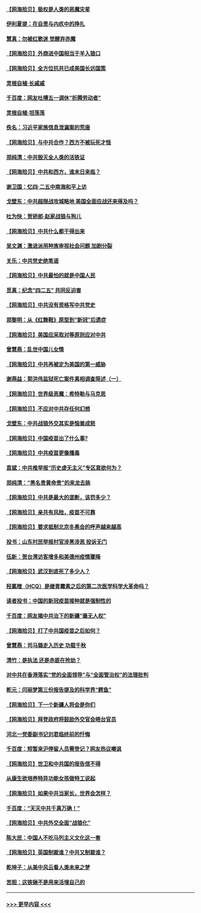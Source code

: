 #### [【网海拾贝】极权是人类的恶魔灾星](../pages/nsc993/n12910697.md?t=04282102) 
#### [伊利夏提：在自责与内疚中的挣扎](../pages/nsc993/n12910493.md?t=04282102) 
#### [慧真：勿被红歌迷 觉醒弃赤魔](../pages/nsc993/n12910485.md?t=04282102) 
#### [【网海拾贝】外商进中国相当于羊入狼口](../pages/nsc993/n12908274.md?t=04282102) 
#### [【网海拾贝】全方位抗共已成美国长远国策](../pages/nsc993/n12906878.md?t=04282102) 
#### [灵根自植‧长戚戚](../pages/nsc993/n12905585.md?t=04282102) 
#### [千百度：网友吐槽五一调休“折腾劳动者”](../pages/nsc993/n12905934.md?t=04282102) 
#### [灵根自植‧坦荡荡](../pages/nsc993/n12905562.md?t=04282102) 
#### [佚名：习近平家族信息泄漏案的荒唐](../pages/nsc993/n12904705.md?t=04282102) 
#### [【网海拾贝】与中共合作？西方不被玩死才怪](../pages/nsc993/n12903873.md?t=04282102) 
#### [郑纯清：中共毁灭全人类的活铁证](../pages/nsc993/n12903785.md?t=04282102) 
#### [【网海拾贝】中共和西方，谁末日来临？](../pages/nsc993/n12903482.md?t=04282102) 
#### [谢卫国：忆四‧二五中南海和平上访](../pages/nsc993/n12902192.md?t=04282102) 
#### [戈壁东：中共超限战攻城略地 美国全面应战还来得及吗？](../pages/nsc993/n12902297.md?t=04282102) 
#### [吐为快：贺骄郎‧赵家战狼与狗儿](../pages/nsc993/n12902280.md?t=04282102) 
#### [【网海拾贝】中共什么都干得出来](../pages/nsc993/n12897500.md?t=04282102) 
#### [吴文渊：激进派用种族审视社会问题 加剧分裂](../pages/nsc993/n12893881.md?t=04282102) 
#### [关乐：中共党史绝笔谣](../pages/nsc993/n12897270.md?t=04282102) 
#### [【网海拾贝】中共最怕的就是中国人民](../pages/nsc993/n12894705.md?t=04282102) 
#### [觅真：纪念“四二五” 共同反迫害](../pages/nsc993/n12894553.md?t=04282102) 
#### [【网海拾贝】中共没有资格写中共党史](../pages/nsc993/n12892231.md?t=04282102) 
#### [郑黎明：从《红舞鞋》原型到“新冠”后遗症](../pages/nsc993/n12890469.md?t=04282102) 
#### [【网海拾贝】美国应采取对等原则应对中共](../pages/nsc993/n12889176.md?t=04282102) 
#### [曾慧燕：乱世中国儿女情](../pages/nsc993/n12887931.md?t=04282102) 
#### [【网海拾贝】中共再被定为美国的第一威胁](../pages/nsc993/n12887580.md?t=04282102) 
#### [谢燕益：郭洪伟监狱死亡案件真相调查简述（一）](../pages/nsc993/n12885648.md?t=04282102) 
#### [【网海拾贝】世界级恶魔：希特勒与马克思](../pages/nsc993/n12884062.md?t=04282102) 
#### [【网海拾贝】不应对中共存任何幻想](../pages/nsc993/n12881460.md?t=04282102) 
#### [戈壁东：中共战狼外交其实是恼羞成怒](../pages/nsc993/n12880392.md?t=04282102) 
#### [【网海拾贝】中国疫苗出了什么事?](../pages/nsc993/n12879124.md?t=04282102) 
#### [【网海拾贝】中共疫苗更像播毒](../pages/nsc993/n12876631.md?t=04282102) 
#### [袁斌：中共推举报“历史虚无主义”专区意欲何为？](../pages/nsc993/n12876530.md?t=04282102) 
#### [郑纯清：“黑名贵黄命贵”的来龙去脉](../pages/nsc993/n12875589.md?t=04282102) 
#### [【网海拾贝】中共是最大的垄断，该罚多少？](../pages/nsc993/n12874006.md?t=04282102) 
#### [【网海拾贝】亲共有风险，疫苗不可靠](../pages/nsc993/n12872224.md?t=04282102) 
#### [【网海拾贝】要求抵制北京冬奥会的呼声越来越高](../pages/nsc993/n12868962.md?t=04282102) 
#### [投书：山东村民举报村官涉黑涉恶 投诉无门](../pages/nsc993/n12869726.md?t=04282102) 
#### [伍新：贺台湾访客增多和美德州疫情骤降](../pages/nsc993/n12865651.md?t=04282102) 
#### [【网海拾贝】武汉到底死了多少人？](../pages/nsc993/n12863707.md?t=04282102) 
#### [羟氯喹（HCQ）是继青霉素之后的第二次医学科学大革命吗？](../pages/nsc993/n12638564.md?t=04282102) 
#### [读者投书：中国的新冠疫苗接种就是强制性的](../pages/nsc993/n12859932.md?t=04282102) 
#### [千百度：网友揭中共治下的新疆“毫无人权”](../pages/nsc993/n12858385.md?t=04282102) 
#### [【网海拾贝】打了中共国疫苗之后如何？](../pages/nsc993/n12857866.md?t=04282102) 
#### [曾慧燕：司马璐走入历史 功载千秋](../pages/nsc993/n12856996.md?t=04282102) 
#### [清竹：是执法 还是赤匪在抢劫？](../pages/nsc993/n12856952.md?t=04282102) 
#### [对中共在香港落实“党的全面领导”与“全面管治权”的法理批判](../pages/nsc993/n12856929.md?t=04282102) 
#### [乾元：闫丽梦第三份报告提及的科学界“鳄鱼”](../pages/nsc993/n12855985.md?t=04282102) 
#### [【网海拾贝】下一个新疆人将会是你们](../pages/nsc993/n12855864.md?t=04282102) 
#### [【网海拾贝】拜登政府将鼓励外交官会晤台官员](../pages/nsc993/n12853615.md?t=04282102) 
#### [河北一党委副书记刘君临终前的忏悔](../pages/nsc993/n12849420.md?t=04282102) 
#### [千百度：短暂来沪停留人员需登记？网友热议嘲讽](../pages/nsc993/n12853497.md?t=04282102) 
#### [【网海拾贝】世卫和中共国的报告信不得](../pages/nsc993/n12850902.md?t=04282102) 
#### [从康生欲培养特异功能女孩做特工说起](../pages/nsc993/n12849289.md?t=04282102) 
#### [【网海拾贝】如果中共当家长，世界会怎样？](../pages/nsc993/n12848436.md?t=04282102) 
#### [千百度：“天灭中共千真万确！”](../pages/nsc993/n12845659.md?t=04282102) 
#### [【网海拾贝】中共外交全面“战狼化”](../pages/nsc993/n12845607.md?t=04282102) 
#### [陈大民：中国人不吃马列主义文化这一套](../pages/nsc993/n12842496.md?t=04282102) 
#### [【网海拾贝】英国制裁谁？中共又制裁谁？](../pages/nsc993/n12840909.md?t=04282102) 
#### [乾坤子：从美中风云看人类未来之梦](../pages/nsc993/n12840590.md?t=04282102) 
#### [苦胆：这铁锹不是用来活埋自己的](../pages/nsc993/n12839512.md?t=04282102) 

----
#### [ >>> 更早内容 <<< ](../indexes/nsc993-earlier.md)

